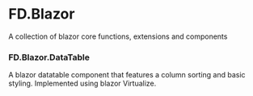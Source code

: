 # FD.Blazor
A collection of blazor core functions, extensions and components

<h3>FD.Blazor.DataTable</h3>
A blazor datatable component that features a column sorting and basic styling. Implemented using blazor Virtualize.
